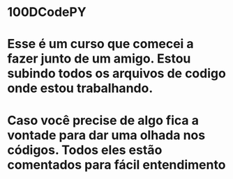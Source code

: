 # 100DCodePY

# Esse é um curso que comecei a fazer junto de um amigo. Estou subindo todos os arquivos de codigo onde estou trabalhando.

# Caso você precise de algo fica a vontade para dar uma olhada nos códigos. Todos eles estão comentados para fácil entendimento